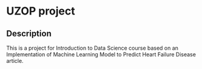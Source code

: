 # UZOP project

## Description

This is a project for Introduction to Data Science course based on an Implementation of Machine Learning Model to Predict Heart Failure Disease article.